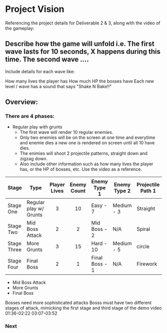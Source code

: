 # Project Vision

Referencing the project details for Deliverable 2 & 3, along with the video of the gameplay:

##  Describe how the game will unfold i.e. The first wave lasts for 10 seconds, X happens during this time. The second wave ....

Include details for each wave like:

How many lives the player has
How much HP the bosses have
Each new level / wave has a sound that says "Shake N Bake!!"

## Overview:

### There are 4 phases:

* Regular play with grunts
    * The first wave will render 10 regular enemies.
    * Only two enemies will be on the screen at one time and everytime and enemie dies a new one is rendered on screen until all 10 have dies.
    * The enimies will shoot 2 projectile patterns, straight down and zigzag down. 
    * Also include other information such as how many lives the player has, or the HP of bosses, etc. Use the video as a reference.
 
| Stage | Type | Player Lives | Enemy Count | Enemy Type 1 | Enemy Type 2 | Projectile Path 1 | Projectile Path 2 |
|-------------|------------------------|:---:|:---:|----------------|------------|---------------|--------------|
| Stage One   | Regular play w/ Grunts | 3   | 10  | Easy - 7       | Medium - 3 | Straight | Triangle     |
| Stage Two   | Mid Boss Attack        | 2   | 2   | Mid Boss - 2   | N/A        | Spiral   | Semicircle   |
| Stage Three | More Grunts            | 3   | 15  | Hard - 10      | Medium - 5 | circle   | Spiral Down  |
| Stage Four  | Final Boss             | 2   | 1   | Final Boss - 1 | N/A        | Firework | Checkerboard |
* Mid Boss Attack
* More Grunts
* Final Boss

Bosses need more sophisticated attacks
Bosss must have two different stages of attack, mimicking the first stage and third stage of the demo video
01:36-02:22
03:07-03:52

### Next